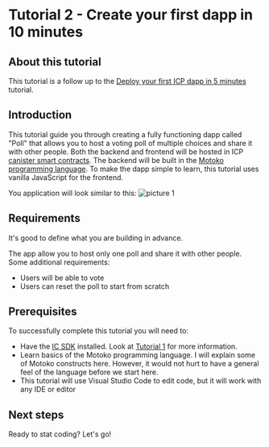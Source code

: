 # Tutorial 2 - Create your first dapp in 10 minutes

## About this tutorial

This tutorial is a follow up to the [Deploy your first ICP dapp in 5 minutes](../deploy_sample_app.md) tutorial. 

## Introduction

This tutorial guide you through creating a fully functioning dapp called "Poll" that allows you to host a voting poll of multiple choices and share it with other people. Both the backend and frontend will be hosted in ICP [canister smart contracts](https://internetcomputer.org/how-it-works/architecture-of-the-internet-computer/#canister-smart-contracts). The backend will be built in the [Motoko programming language](../../developer-docs/backend/choosing-language.md). To make the dapp simple to learn, this tutorial uses vanilla JavaScript for the frontend.

You application will look similar to this:
![picture 1](./_attachments/simple_voting_app.png)  

## Requirements
It's good to define what you are building in advance.

The app allow you to host only one poll and share it with other people. Some additional requirements:
- Users will be able to vote
- Users can reset the poll to start from scratch

## Prerequisites
To successfully complete this tutorial you will need to:
- Have the [IC SDK](../../developer-docs/setup/install/index.mdx) installed. Look at [Tutorial 1](../deploy_sample_app.md) for more information.
- Learn basics of the Motoko programming language. I will explain some of Motoko constructs here. However, it would not hurt to have a general feel of the language before we start here.
- This tutorial will use Visual Studio Code to edit code, but it will work with any IDE or editor


## Next steps
Ready to stat coding? Let's go!
